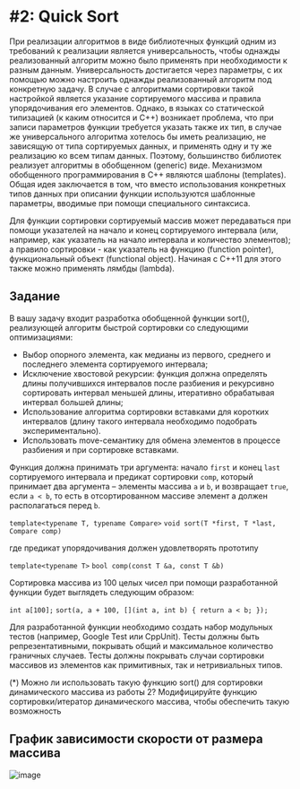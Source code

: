 # #2: Quick Sort
При реализации алгоритмов в виде библиотечных функций одним из
требований к реализации является универсальность, чтобы однажды
реализованный алгоритм можно было применять при необходимости к
разным данным. Универсальность достигается через параметры, с их
помощью можно настроить однажды реализованный алгоритм под
конкретную задачу. В случае с алгоритмами сортировки такой настройкой
является указание сортируемого массива и правила упорядочивания его
элементов. Однако, в языках со статической типизацией (к каким
относится и C++) возникает проблема, что при записи параметров функции
требуется указать также их тип, в случае же универсального алгоритма
хотелось бы иметь реализацию, не зависящую от типа сортируемых
данных, и применять одну и ту же реализацию ко всем типам данных.
Поэтому, большинство библиотек реализует алгоритмы в обобщенном
(generic) виде. Механизмом обобщенного программирования в C++
являются шаблоны (templates). Общая идея заключается в том, что вместо
использования конкретных типов данных при описании функции
используются шаблонные параметры, вводимые при помощи
специального синтаксиса.

Для функции сортировки сортируемый массив может передаваться при
помощи указателей на начало и конец сортируемого интервала (или,
например, как указатель на начало интервала и количество элементов); а
правило сортировки - как указатель на функцию (function pointer),
функциональный объект (functional object). Начиная с C++11 для этого также
можно применять лямбды (lambda).

## Задание
В вашу задачу входит разработка обобщенной функции sort(),
реализующей алгоритм быстрой сортировки со следующими оптимизациями:
- Выбор опорного элемента, как медианы из первого, среднего и
последнего элемента сортируемого интервала;
- Исключение хвостовой рекурсии: функция должна определять длины
получившихся интервалов после разбиения и рекурсивно
сортировать интервал меньшей длины, итеративно обрабатывая
интервал большей длины;
- Использование алгоритма сортировки вставками для коротких
интервалов (длину такого интервала необходимо подобрать
экспериментально).
- Использовать move-семантику для обмена элементов в процессе
разбиения и при сортировке вставками.

Функция должна принимать три аргумента: начало `first` и конец `last`
сортируемого интервала и предикат сортировки `comp`, который принимает
два аргумента – элементы массива `a` и `b`, и возвращает `true`, если `a < b`, то
есть в отсортированном массиве элемент a должен располагаться перед `b`.

`template<typename T, typename Compare>`
`void sort(T *first, T *last, Compare comp)`

где предикат упорядочивания должен удовлетворять прототипу

`template<typename T>`
`bool comp(const T &a, const T &b)`

Сортировка массива из 100 целых чисел при помощи разработанной
функции будет выглядеть следующим образом:

`int a[100];`
`sort(a, a + 100, [](int a, int b) { return a < b; });`

Для разработанной функции необходимо создать набор модульных тестов
(например, Google Test или CppUnit). Тесты должны быть
репрезентативными, покрывать общий и максимальное количество
граничных случаев. Тесты должны покрывать случаи сортировки массивов
из элементов как примитивных, так и нетривиальных типов.

(*) Можно ли использовать такую функцию sort() для сортировки
динамического массива из работы 2? Модифицируйте функцию
сортировки/итератор динамического массива, чтобы обеспечить такую
возможность

## График зависимости скорости от размера массива

![image](https://user-images.githubusercontent.com/62176228/208278533-7f609507-7890-4a53-83ec-62e63a515db3.png)
